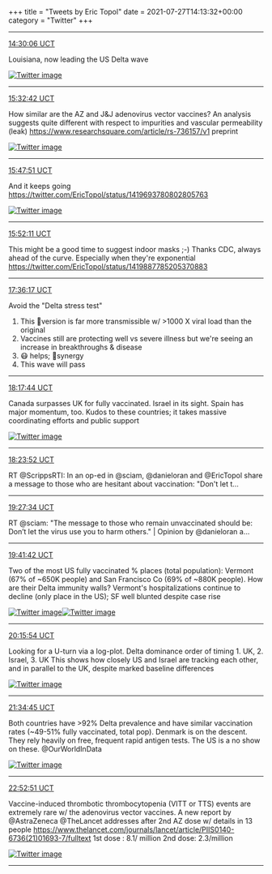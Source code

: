 +++
title = "Tweets by Eric Topol" 
date = 2021-07-27T14:13:32+00:00
category = "Twitter"
+++


---

<a href="https://twitter.com/erictopol/status/1420028728915099648" target="_blank" rel="noreferer">14:30:06 UCT</a>

Louisiana, now leading the US Delta wave 

<a href="E7T0XwBWEAYESOm.jpg"  ><img src="E7T0XwBWEAYESOm.jpg" alt="Twitter image" ></img></a>

---

<a href="https://twitter.com/erictopol/status/1420044483912028167" target="_blank" rel="noreferer">15:32:42 UCT</a>

How similar are the AZ and J&amp;J adenovirus vector vaccines? An analysis suggests quite different with respect to impurities and vascular permeability (leak)
https://www.researchsquare.com/article/rs-736157/v1 preprint 

<a href="E7UCzl9VoAY8A5l.jpg"  ><img src="E7UCzl9VoAY8A5l.jpg" alt="Twitter image" ></img></a>

---

<a href="https://twitter.com/erictopol/status/1420048293355147268" target="_blank" rel="noreferer">15:47:51 UCT</a>

And it keeps going  https://twitter.com/EricTopol/status/1419693780802805763

<a href="E7UGJH5VIAAfkB2.jpg"  ><img src="E7UGJH5VIAAfkB2.jpg" alt="Twitter image" ></img></a>

---

<a href="https://twitter.com/erictopol/status/1420049387057672200" target="_blank" rel="noreferer">15:52:11 UCT</a>

This might be a good time to suggest indoor masks ;-)
Thanks CDC, always ahead of the curve.
Especially when they're exponential https://twitter.com/EricTopol/status/1419887785205370883



---

<a href="https://twitter.com/erictopol/status/1420075584751734785" target="_blank" rel="noreferer">17:36:17 UCT</a>

Avoid the "Delta stress test"
1. This 🦠version is far more transmissible w/ &gt;1000 X viral load than the original
2. Vaccines still are protecting well vs severe illness but we're seeing an increase in breakthroughs &amp; disease
3. 😷 helps;  💉synergy
4. This wave will pass



---

<a href="https://twitter.com/erictopol/status/1420086016744980486" target="_blank" rel="noreferer">18:17:44 UCT</a>

Canada surpasses UK for fully vaccinated. 
Israel in its sight.
Spain has major momentum, too.
Kudos to these countries; it takes massive coordinating efforts and public support 

<a href="E7UoYY6VUAUtlT-.jpg"  ><img src="E7UoYY6VUAUtlT-.jpg" alt="Twitter image" ></img></a>

---

<a href="https://twitter.com/erictopol/status/1420087558084567040" target="_blank" rel="noreferer">18:23:52 UCT</a>

RT @ScrippsRTI: In an op-ed in @sciam, @danieloran and @EricTopol share a message to those who are hesitant about vaccination: "Don't let t…



---

<a href="https://twitter.com/erictopol/status/1420103588542435333" target="_blank" rel="noreferer">19:27:34 UCT</a>

RT @sciam: "The message to those who remain unvaccinated should be: Don’t let the virus use you to harm others." | Opinion by @danieloran a…



---

<a href="https://twitter.com/erictopol/status/1420107145840758786" target="_blank" rel="noreferer">19:41:42 UCT</a>

Two of the most US fully vaccinated % places (total population): Vermont (67% of ~650K people) and San Francisco Co (69% of ~880K people). 
How are their Delta immunity walls?
Vermont's hospitalizations continue to decline (only place in the US); SF well blunted despite case rise 

<a href="E7U7vFKVcAQYP-B.jpg"  ><img src="E7U7vFKVcAQYP-B.jpg" alt="Twitter image" ></img></a><a href="E7U7xUSUcAAzgB9.jpg"  ><img src="E7U7xUSUcAAzgB9.jpg" alt="Twitter image" ></img></a>

---

<a href="https://twitter.com/erictopol/status/1420115752028278787" target="_blank" rel="noreferer">20:15:54 UCT</a>

Looking for a U-turn via a log-plot. 
Delta dominance order of timing 1. UK, 2. Israel, 3. UK
This shows how closely US and Israel are tracking each other, and in parallel to the UK, despite marked baseline differences 

<a href="E7VDtp2UYAQhLWQ.jpg"  ><img src="E7VDtp2UYAQhLWQ.jpg" alt="Twitter image" ></img></a>

---

<a href="https://twitter.com/erictopol/status/1420135595569860610" target="_blank" rel="noreferer">21:34:45 UCT</a>

Both countries have &gt;92% Delta prevalence and have similar vaccination rates (~49-51% fully vaccinated, total pop). Denmark is on the descent. They rely heavily on free, frequent rapid antigen tests. The US is a no show on these.
@OurWorldInData 

<a href="E7VVF9tVcAM5nNm.jpg"  ><img src="E7VVF9tVcAM5nNm.jpg" alt="Twitter image" ></img></a>

---

<a href="https://twitter.com/erictopol/status/1420155248639766528" target="_blank" rel="noreferer">22:52:51 UCT</a>

Vaccine-induced thrombotic thrombocytopenia (VITT or TTS) events are extremely rare w/ the adenovirus vector vaccines. A new report by @AstraZeneca @TheLancet addresses after 2nd AZ dose w/ details in 13 people
https://www.thelancet.com/journals/lancet/article/PIIS0140-6736(21)01693-7/fulltext
1st dose : 8.1/ million
2nd dose: 2.3/million 

<a href="E7VmXx9VoAU0OVt.jpg"  ><img src="E7VmXx9VoAU0OVt.jpg" alt="Twitter image" ></img></a>

---